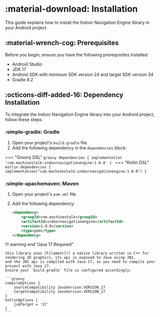 # <span class="emoji"> :material-download: </span> Installation

This guide explains how to install the Indoor Navigation Engine library in your Android project.

## <span class="emoji"> :material-wrench-cog: </span> Prerequisites

Before you begin, ensure you have the following prerequisites installed:

- Android Studio
- JDK 17
- Android SDK with minimum SDK version 24 and target SDK version 34
- Gradle 8.2

## <span class="emoji"> :octicons-diff-added-16: </span> Dependency Installation

To integrate the Indoor Navigation Engine library into your Android project, follow these steps:

### <span class="emoji"> :simple-gradle: </span> Gradle

1. Open your project's `build.gradle` file.
2. Add the following dependency in the `dependencies` block:

=== "Groovy DSL"
      ```groovy
          dependencies {
            implementation 'com.machinestalk:indoornavigationengine:1.0.0'
          }
      ```
=== "Kotlin DSL"
      ```kotlin
          dependencies {
            implementation("com.machinestalk:indoornavigationengine:1.0.0")
          }
      ```




### <span class="emoji"> :simple-apachemaven: </span> Maven

1. Open your project's `pom.xml` file.
2. Add the following dependency:

    ```xml
    <dependency>
        <groupId>com.machinestalk</groupId>
        <artifactId>indoornavigationengine</artifactId>
        <version>1.0.0</version>
        <type>pom</type>
    </dependency>
    ```

!!! warning end "Java 17 Required"

    this library uses [Filament]() a native library written in C++ for rendering 3D graphics, its api is exposed to Java using JNI,
    and the JNI api is compiled with Java 17, so you need to compile your project with Java 17. 
    Ensure your `build.gradle` file is configured accordingly:

    ```groovy
    compileOptions {
        sourceCompatibility JavaVersion.VERSION_17
        targetCompatibility JavaVersion.VERSION_17
    } 
    kotlinOptions {
        jvmTarget = '17'
    }
    ```

